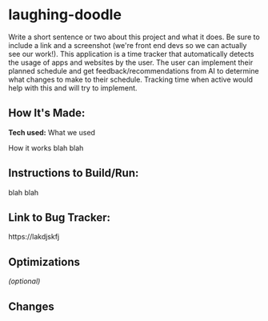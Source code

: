 # laughing-doodle
Write a short sentence or two about this project and what it does. Be sure to include a link and a screenshot (we're front end devs so we can actually see our work!).
This application is a time tracker that automatically detects the usage of apps and websites by the user. The user can implement their planned schedule and get feedback/recommendations from AI to determine what changes to make to their schedule.
Tracking time when active would help with this and will try to implement.

## How It's Made:

**Tech used:** What we used

How it works blah blah

## Instructions to Build/Run:

blah blah

## Link to Bug Tracker:
https://lakdjskfj

## Optimizations
*(optional)*

## Changes


